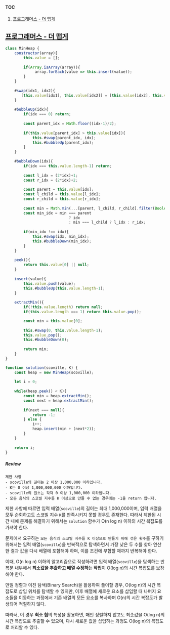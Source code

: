 #### TOC
1. [프로그래머스 - 더 맵게](#프로그래머스---더-맵게)

## [프로그래머스 - 더 맵게](https://school.programmers.co.kr/learn/courses/30/lessons/42626)
```js
class MinHeap {
    constructor(array){    
        this.value = [];
        
        if(Array.isArray(array)){
             array.forEach(value => this.insert(value));
        }
    }
    
    #swap(idx1, idx2){
       [this.value[idx1], this.value[idx2]] = [this.value[idx2], this.value[idx1]];
    }
    
    #bubbleUp(idx){
        if(idx === 0) return;
        
        const parent_idx = Math.floor((idx-1)/2);
        
        if(this.value[parent_idx] > this.value[idx]){
            this.#swap(parent_idx, idx);
            this.#bubbleUp(parent_idx);
        }
    }
    
    #bubbleDown(idx){
        if(idx === this.value.length-1) return;
        
        const l_idx = (2*idx)+1;
        const r_idx = (2*idx)+2;
        
        const parent = this.value[idx];
        const l_child = this.value[l_idx];
        const r_child = this.value[r_idx];
        
        const min = Math.min(...[parent, l_child, r_child].filter(Boolean));
        const min_idx = min === parent 
                            ? idx 
                            : min === l_child ? l_idx : r_idx;
        
        if(min_idx !== idx){
            this.#swap(idx, min_idx);
            this.#bubbleDown(min_idx);
        }
    }
    
    peek(){
        return this.value[0] || null;
    }
    
    insert(value){        
        this.value.push(value);
        this.#bubbleUp(this.value.length-1);
    }
    
    extractMin(){
        if(!this.value.length) return null;
        if(this.value.length === 1) return this.value.pop();

        const min = this.value[0];
        
        this.#swap(0, this.value.length-1);
        this.value.pop();
        this.#bubbleDown(0);
        
        return min;
    }
}

function solution(scoville, K) {
    const heap = new MinHeap(scoville);
    
    let i = 0;
     
    while(heap.peek() < K){
        const min = heap.extractMin();
        const next = heap.extractMin();
        
        if(next === null){
            return -1;
        } else {   
            i++;
            heap.insert(min + (next*2));  
        }
    }
    
    return i;
}
```

##### Review 

```
제한 사항
- scoville의 길이는 2 이상 1,000,000 이하입니다.
- K는 0 이상 1,000,000,000 이하입니다.
- scoville의 원소는 각각 0 이상 1,000,000 이하입니다.
- 모든 음식의 스코빌 지수를 K 이상으로 만들 수 없는 경우에는 -1을 return 합니다.
```

제한 사항에 따르면 입력 배열(`scoville`)의 길이는 최대 1,000,000이며, 입력 배열을 모두 순회하고도 스코빌 지수 `K`를 만족시키지 못할 경우도 존재한다. 따라서 제한된 시간 내에 문제를 해결하기 위해서는 `solution` 함수가 O(n log n) 이하의 시간 복잡도를 가져야 한다.

문제에서 요구하는 `모든 음식의 스코빌 지수를 K 이상으로 만들기 위해 섞은 횟수`를 구하기 위해서는 입력 배열(`scoville`)을 반복적으로 탐색하면서 가장 낮은 두 수를 찾아 연산한 결과 값을 다시 배열에 포함해야 하며, 이를 조건에 부합할 때까지 반복해야 한다.

이때, O(n log n) 이하의 알고리즘으로 작성하려면 입력 배열(`scoville`)을 탐색하는 반복문 내부에서 **최소값을 추출하고 배열 수정하는 작업**이 O(log n)의 시간 복잡도를 보장해야 한다.  

만일 정렬과 이진 탐색(Binary Search)을 활용하여 풀이할 경우, O(log n)의 시간 복잡도로 삽입 위치를 탐색할 수 있지만, 이후 배열에 새로운 요소를 삽입할 때 나머지 요소들을 이동하는 과정에서 기존 배열의 모든 요소를 복사하며 O(n)의 시간 복잡도가 발생되어 적절하지 않다. 

따라서, 이 경우 **최소 힙**의 특성을 활용하면, 매번 정렬하지 않고도 최솟값을 O(log n)의 시간 복잡도로 추출할 수 있으며, 다시 새로운 값을 삽입하는 과정도 O(log n)의 복잡도로 처리할 수 있다.

